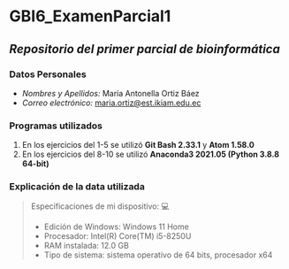 # GBI6_ExamenParcial1
***Repositorio del primer parcial de bioinformática***
-
### Datos Personales
- *Nombres y Apellidos:* María Antonella Ortiz Báez
- *Correo electrónico:* maria.ortiz@est.ikiam.edu.ec

### Programas utilizados
1. En los ejercicios del 1-5 se utilizó **Git Bash 2.33.1** y **Atom 1.58.0**
2. En los ejercicios del 8-10 se utilizó **Anaconda3 2021.05 (Python 3.8.8 64-bit)**

### Explicación de la data utilizada 


> Especificaciones de mi dispositivo: :computer:
> - Edición de Windows: Windows 11 Home
> - Procesador: Intel(R) Core(TM) i5-8250U
> - RAM instalada: 12.0 GB
> - Tipo de sistema: sistema operativo de 64 bits, procesador x64
